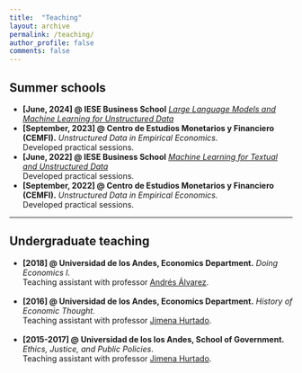 ```yaml
---
title:  "Teaching"
layout: archive
permalink: /teaching/
author_profile: false
comments: false
---
```



## Summer schools
- **[June, 2024] @ IESE Business School** *[Large Language Models and Machine Learning for Unstructured Data](https://www.iese.edu/faculty-research/large-language-models-machine-learning/)* <br>
- **[September, 2023] @ Centro de Estudios Monetarios y Financiero (CEMFI).** *Unstructured Data in Empirical Economics.* <br> Developed practical sessions.
- **[June, 2022] @ IESE Business School** *[Machine Learning for Textual and Unstructured Data](https://www.iese.edu/faculty-research/machine-learning-data-seminar/)* <br> Developed practical sessions.
- **[September, 2022] @ Centro de Estudios Monetarios y Financiero (CEMFI).** *Unstructured Data in Empirical Economics.* <br> Developed practical sessions.

--------

## Undergraduate teaching
- **[2018] @ Universidad de los Andes, Economics Department.** *Doing Economics I.* <br> Teaching assistant with professor [Andrés Álvarez](https://economia.uniandes.edu.co/alvarez). <br><br>
- **[2016] @ Universidad de los Andes, Economics Department.** *History of Economic Thought.* <br> Teaching assistant with professor [Jimena Hurtado](https://economia.uniandes.edu.co/hurtado). <br><br>
- **[2015-2017] @ Universidad de los los Andes, School of Government.** *Ethics, Justice, and Public Policies*. <br> Teaching assistant with professor [Jimena Hurtado](https://economia.uniandes.edu.co/hurtado).
